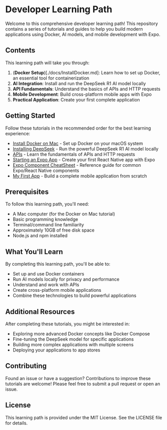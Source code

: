
# Developer Learning Path

Welcome to this comprehensive developer learning path! This repository contains a series of tutorials and guides to help you build modern applications using Docker, AI models, and mobile development with Expo.

## Contents

This learning path will take you through:

1. (**Docker Setup**)[./docs/InstallDocker.md]: Learn how to set up Docker, an essential tool for containerization
2. **AI Integration**: Install and run the DeepSeek R1 AI model locally
3. **API Fundamentals**: Understand the basics of APIs and HTTP requests
4. **Mobile Development**: Build cross-platform mobile apps with Expo
5. **Practical Application**: Create your first complete application

## Getting Started

Follow these tutorials in the recommended order for the best learning experience:

* [Install Docker on Mac](./docs/InstallDocker.md) - Set up Docker on your macOS system
* [Installing DeepSeek](./docs/DeepSeek-Locally.md) - Run the powerful DeepSeek R1 AI model locally
* [APIs](./docs/APIandHTTP.md) - Learn the fundamentals of APIs and HTTP requests
* [Starting an Expo App](./docs/ExpoStarter.md) - Create your first React Native app with Expo
* [Expo Component CheatSheet](./docs/ExpoCheatSheet.md) - Reference guide for common Expo/React Native components
* [My First App](./docs/MyFirstApp.md) - Build a complete mobile application from scratch

## Prerequisites

To follow this learning path, you'll need:

- A Mac computer (for the Docker on Mac tutorial)
- Basic programming knowledge
- Terminal/command line familiarity
- Approximately 10GB of free disk space
- Node.js and npm installed

## What You'll Learn

By completing this learning path, you'll be able to:

- Set up and use Docker containers
- Run AI models locally for privacy and performance
- Understand and work with APIs
- Create cross-platform mobile applications
- Combine these technologies to build powerful applications

## Additional Resources

After completing these tutorials, you might be interested in:

- Exploring more advanced Docker concepts like Docker Compose
- Fine-tuning the DeepSeek model for specific applications
- Building more complex applications with multiple screens
- Deploying your applications to app stores

## Contributing

Found an issue or have a suggestion? Contributions to improve these tutorials are welcome! Please feel free to submit a pull request or open an issue.

## License

This learning path is provided under the MIT License. See the LICENSE file for details.